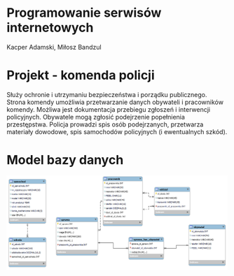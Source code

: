 # Programowanie serwisów internetowych
Kacper Adamski, Miłosz Bandzul
# Projekt - komenda policji
Służy ochronie i utrzymaniu bezpieczeństwa i porządku publicznego.
Strona komendy umożliwia przetwarzanie danych obywateli i pracowników komendy. Możliwa jest dokumentacja przebiegu zgłoszeń i interwencji policyjnych.
Obywatele mogą zgłosić podejrzenie popełnienia przestępstwa. Policja prowadzi spis osób podejrzanych, przetwarza materiały dowodowe, spis samochodów policyjnych (i ewentualnych szkód).
# Model bazy danych
![db_schema](db_schema.png)
